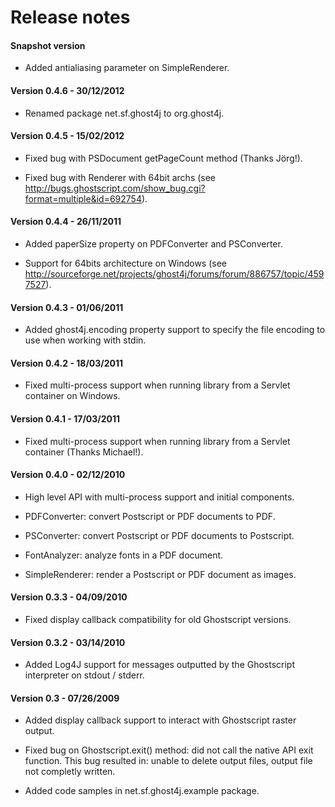 Release notes
=============

#### Snapshot version

* Added antialiasing parameter on SimpleRenderer.

#### Version 0.4.6 - 30/12/2012

* Renamed package net.sf.ghost4j to org.ghost4j.

#### Version 0.4.5 - 15/02/2012

* Fixed bug with PSDocument getPageCount method (Thanks Jörg!).
  
* Fixed bug with Renderer with 64bit archs (see http://bugs.ghostscript.com/show_bug.cgi?format=multiple&id=692754).
  
#### Version 0.4.4 - 26/11/2011

* Added paperSize property on PDFConverter and PSConverter.

* Support for 64bits architecture on Windows (see http://sourceforge.net/projects/ghost4j/forums/forum/886757/topic/4597527).

#### Version 0.4.3 - 01/06/2011

* Added ghost4j.encoding property support to specify the file encoding to use when working with stdin.
 
#### Version 0.4.2 - 18/03/2011

* Fixed multi-process support when running library from a Servlet container on Windows.

#### Version 0.4.1 - 17/03/2011

* Fixed multi-process support when running library from a Servlet container (Thanks Michael!).
  
#### Version 0.4.0 - 02/12/2010

* High level API with multi-process support and initial components.
  
* PDFConverter: convert Postscript or PDF documents to PDF.
  
* PSConverter: convert Postscript or PDF documents to Postscript.
  
* FontAnalyzer: analyze fonts in a PDF document.
  
* SimpleRenderer: render a Postscript or PDF document as images.
  
#### Version 0.3.3 - 04/09/2010

* Fixed display callback compatibility for old Ghostscript versions.

#### Version 0.3.2 - 03/14/2010

* Added Log4J support for messages outputted by the Ghostscript interpreter on stdout / stderr.

#### Version 0.3 - 07/26/2009

* Added display callback support to interact with Ghostscript raster output.

* Fixed bug on Ghostscript.exit() method: did not call the native API exit function.
    This bug resulted in: unable to delete output files, output file not completly written.

* Added code samples in net.sf.ghost4j.example package.
